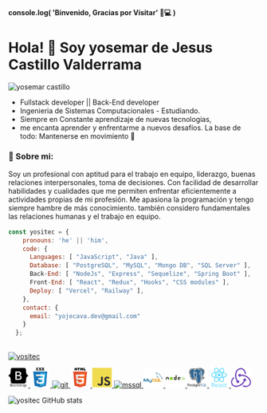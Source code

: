  #### console.log( 'Binvenido, Gracias por Visitar' 🤚💻 )
 
# Hola! 👋 Soy yosemar de Jesus Castillo Valderrama

![yosemar castillo](https://user-images.githubusercontent.com/116313313/230794782-53d08537-9057-423f-8c8f-82bf6b96e7b4.png)



* Fullstack developer || Back-End developer
* Ingenieria de Sistemas Computacionales - Estudiando.
* Siempre en Constante aprendizaje de nuevas tecnologias,
* me encanta aprender y enfrentarme a nuevos desafíos.
La base de todo: Mantenerse en movimiento 🚀



###  📌  Sobre mi:
Soy un profesional con aptitud para el
trabajo en equipo, liderazgo, buenas
relaciones interpersonales, toma de
decisiones. Con facilidad de desarrollar
habilidades y cualidades que me permiten
enfrentar eficientemente a actividades
propias de mi profesión.
Me apasiona la programación y tengo siempre hambre de más conocimiento.
también considero fundamentales las relaciones humanas y el trabajo en equipo.

```js
const yositec = {
    pronouns: 'he' || 'him',
    code: {
      Languages: [ "JavaScript", "Java" ],
      Database: [ "PostgreSQL", "MySQL", "Mongo DB", "SQL Server" ],
      Back-End: [ "NodeJs", "Express", "Sequelize", "Spring Boot" ],
      Front-End: [ "React", "Redux", "Hooks", "CSS modules" ],
      Deploy: [ "Vercel", "Railway" ],
    },
    contact: {
      email: "yojecava.dev@gmail.com"
    }
  }; 
  
```

<p align="left"> <a href="https://github.com/ryo-ma/github-profile-trophy"><img src="https://github-profile-trophy.vercel.app/?username=yositec" alt="yositec" /></a> </p>

<p align="left"> <a href="https://getbootstrap.com" target="_blank" rel="noreferrer"> <img src="https://raw.githubusercontent.com/devicons/devicon/master/icons/bootstrap/bootstrap-plain-wordmark.svg" alt="bootstrap" width="40" height="40"/> </a> <a href="https://www.w3schools.com/css/" target="_blank" rel="noreferrer"> <img src="https://raw.githubusercontent.com/devicons/devicon/master/icons/css3/css3-original-wordmark.svg" alt="css3" width="40" height="40"/> </a> <a href="https://git-scm.com/" target="_blank" rel="noreferrer"> <img src="https://www.vectorlogo.zone/logos/git-scm/git-scm-icon.svg" alt="git" width="40" height="40"/> </a> <a href="https://www.w3.org/html/" target="_blank" rel="noreferrer"> <img src="https://raw.githubusercontent.com/devicons/devicon/master/icons/html5/html5-original-wordmark.svg" alt="html5" width="40" height="40"/> </a> <a href="https://developer.mozilla.org/en-US/docs/Web/JavaScript" target="_blank" rel="noreferrer"> <img src="https://raw.githubusercontent.com/devicons/devicon/master/icons/javascript/javascript-original.svg" alt="javascript" width="40" height="40"/> </a> <a href="https://www.microsoft.com/en-us/sql-server" target="_blank" rel="noreferrer"> <img src="https://www.svgrepo.com/show/303229/microsoft-sql-server-logo.svg" alt="mssql" width="40" height="40"/> </a> <a href="https://www.mysql.com/" target="_blank" rel="noreferrer"> <img src="https://raw.githubusercontent.com/devicons/devicon/master/icons/mysql/mysql-original-wordmark.svg" alt="mysql" width="40" height="40"/> </a> <a href="https://nodejs.org" target="_blank" rel="noreferrer"> <img src="https://raw.githubusercontent.com/devicons/devicon/master/icons/nodejs/nodejs-original-wordmark.svg" alt="nodejs" width="40" height="40"/> </a> <a href="https://www.postgresql.org" target="_blank" rel="noreferrer"> <img src="https://raw.githubusercontent.com/devicons/devicon/master/icons/postgresql/postgresql-original-wordmark.svg" alt="postgresql" width="40" height="40"/> </a> <a href="https://reactjs.org/" target="_blank" rel="noreferrer"> <img src="https://raw.githubusercontent.com/devicons/devicon/master/icons/react/react-original-wordmark.svg" alt="react" width="40" height="40"/> </a> <a href="https://redux.js.org" target="_blank" rel="noreferrer"> <img src="https://raw.githubusercontent.com/devicons/devicon/master/icons/redux/redux-original.svg" alt="redux" width="40" height="40"/> </a> </p>

![yositec GitHub stats](https://github-readme-stats.vercel.app/api?username=yositec&count_private=true&theme=yeblu)





